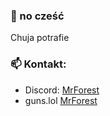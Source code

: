 ### 👋 no cześć

Chuja potrafie

### 📫 Kontakt:
- Discord: [MrForest](https://discord.com/users/1263060192074137660)
- guns.lol [MrForest](https://guns.lol/mrlast)
